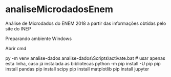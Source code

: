 # analiseMicrodadosEnem
Análise de Microdados do ENEM 2018 a partir das informações obtidas pelo site do INEP

Preparando ambiente Windows

Abrir cmd

py -m venv analise-dados
analise-dados\Scripts\activate.bat # usar apenas esta linha, caso já instalada as bibliotecas
python -m pip install -U pip
pip install pandas
pip install scipy
pip install matplotlib
pip install jupyter

